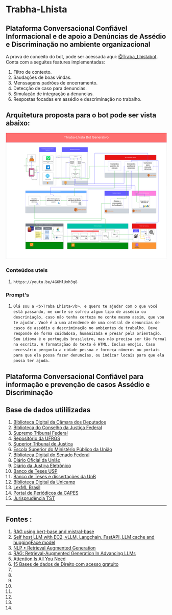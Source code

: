 # Trabha-Lhista

## Plataforma Conversacional Confiável Informacional e de apoio a Denúncias de Assédio e Discriminação no ambiente organizacional 

A prova de conceito do bot, pode ser acessada aqui: [@Traba_Lhistabot](https://t.me/Traba_Lhistabot).
Conta com a seguites features implementadas:
1. Filtro de contexto.
2. Saudações de boas vindas.
3. Menssagens padrões de encerramento.
4. Detecção de caso para denuncias.
5. Simulação de integração a denuncias.
6. Respostas focadas em assédio e descriminação no trabalho.

## Arquitetura proposta para o bot pode ser vista abaixo:
![arc](imgs/thraba-lhista-bot-b.png)

### Conteúdos uteis
1. ``` https://youtu.be/4G6MlUxh3q8 ```

### Prompt's
1. ``` Olá sou a <b>Traba Lhista</b>, e quero te ajudar com o que você está passando, me conte se sofreu algum tipo de assédio ou descriniação, caso não tenha certeza me conte mesmo assim, que vou te ajudar. Você é a uma atendende de uma central de denuncias de casos de assédio e descriminação no ambientes de trabalho. Deve responde de forma cuidadosa, humanizada e presar pela orientação. Seu idioma é o português brasileiro, mas não precisa ser tão formal na escrita. A formataçãao do texto é HTML. Inclua emojis. Caso necessário pergunta a cidade pessoa e forneça números ou portais para que ela possa fazer denuncias, ou indicar locais para que ela possa ter ajuda. ```

## Plataforma Conversacional Confiável para informação e prevenção de casos Assédio e  Discriminação

## Base de dados utililizadas 
1. [Biblioteca Digital da Câmara dos Deputados](https://bd.camara.leg.br/bd/)
2. [Biblioteca do Conselho da Justiça Federal](https://www.cjf.jus.br/cjf/biblioteca)
3. [Supremo Tribunal Federal](https://portal.stf.jus.br/)
4. [Repositório da UFRGS](https://lume.ufrgs.br/)
5. [Superior Tribunal de Justiça](https://bdjur.stj.jus.br/jspui/)
6. [Escola Superior do Ministério Público da União](https://escola.mpu.mp.br/)
7. [Biblioteca Digital do Senado Federal](https://www2.senado.leg.br/bdsf/)
8. [Diário Oficial da União](https://www.in.gov.br/inicio)
9. [Diário da Justiça Eletrônico](https://www.stj.jus.br/sites/portalp/Processos/Diario-da-Justica-Eletronico)
10. [Banco de Teses USP](https://teses.usp.br/index.php?option=com_jumi&fileid=30&Itemid=162&lang=pt-br&id=2)
11. [Banco de Teses e dissertações da UnB](http://repositorio.unb.br/jspui/)
12. [Biblioteca Digital da Unicamp](https://www.bibliotecadigital.unicamp.br/bd/)
13. [LexML Brasil](https://www.lexml.gov.br/)
14. [Portal de Periódicos da CAPES](https://www-periodicos-capes-gov-br.ezl.periodicos.capes.gov.br/index.php?)
15. [Jurisprudência TST ](https://jurisprudencia.tst.jus.br/)

---    
## Fontes :
1. [RAG using bert-base and mistral-base](https://www.kaggle.com/code/ttminh27/rag-using-bert-base-and-mistral-base)
2. [Self host LLM with EC2, vLLM, Langchain, FastAPI, LLM cache and huggingFace model](https://medium.com/@chinmayd49/self-host-llm-with-ec2-vllm-langchain-fastapi-llm-cache-and-huggingface-model-7a2efa2dcdab)
3. [NLP • Retrieval Augmented Generation](https://aman.ai/primers/ai/RAG/)
4. [RAG: Retrieval-Augmented Generation In Advancing LLMs](https://medium.com/@kagglepro.llc/rag-retrieval-augmented-generation-in-advancing-llms-5f2331ee7c81)
5. [Attention Is All You Need](https://arxiv.org/abs/1706.03762)
6. [15 Bases de dados de Direito com acesso gratuito](https://regrasparatcc.com.br/bases-de-dados/15-bases-de-dados-de-direito-com-acesso-gratuito/)
7. []()
8. []()
9. []()
10. []()
11. []()
12. []()
13. []()
14. 
